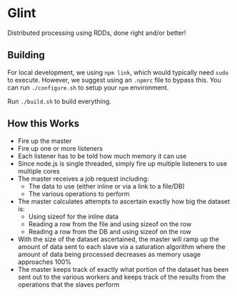 # Glint

Distributed processing using RDDs, done right and/or better!

## Building

For local development, we using `npm link`, which would typically need `sudo` to execute.  However, we suggest using an `.npmrc` file to bypass this.  You can run `./configure.sh` to setup your `npm` environment.

Run `./build.sh` to build everything.

## How this Works

* Fire up the master
* Fire up one or more listeners
* Each listener has to be told how much memory it can use
* Since node.js is single threaded, simply fire up multiple listeners to use multiple cores
* The master receives a job request including:
    * The data to use (either inline or via a link to a file/DB)
    * The various operations to perform
* The master calculates attempts to ascertain exactly how big the dataset is:
    * Using sizeof for the inline data
    * Reading a row from the file and using sizeof on the row
    * Reading a row from the DB and using sizeof on the row
* With the size of the dataset ascertained, the master will ramp up the amount of data sent to each slave via a saturation algorithm where the amount of data being processed decreases as memory usage approaches 100%
* The master keeps track of exactly what portion of the dataset has been sent out to the various workers and keeps track of the results from the operations that the slaves perform

